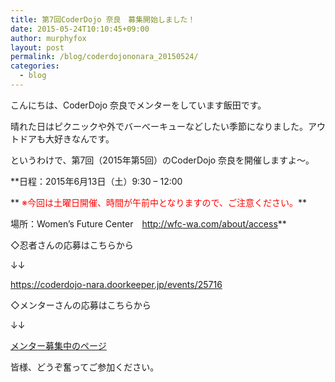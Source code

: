 ```yaml
---
title: 第7回CoderDojo 奈良　募集開始しました！
date: 2015-05-24T10:10:45+09:00
author: murphyfox
layout: post
permalink: /blog/coderdojononara_20150524/
categories:
  - blog
---
```

こんにちは、CoderDojo 奈良でメンターをしています飯田です。
  
晴れた日はピクニックや外でバーべーキューなどしたい季節になりました。アウトドアも大好きなんです。

というわけで、第7回（2015年第5回）のCoderDojo 奈良を開催しますよ～。
  
**日程：2015年6月13日（土）9:30 &#8211; 12:00
  
** <span style="color:#ff0000;">※今回は土曜日開催、時間が午前中となりますので、ご注意ください。</span>**
  
場所：Women&#8217;s Future Center　<a href="http://wfc-wa.com/about/access" target="_blank">http://wfc-wa.com/about/access</a>**

◇忍者さんの応募はこちらから
  
↓↓
  
<a href="https://coderdojo-nara.doorkeeper.jp/events/25716" target="_blank">https://coderdojo-nara.doorkeeper.jp/events/25716</a>

◇メンターさんの応募はこちらから
  
↓↓
  
<a href="/join/">メンター募集中のページ</a>

皆様、どうぞ奮ってご参加ください。